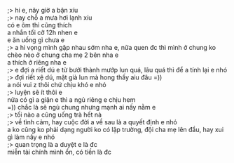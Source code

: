 ;> hi e, nãy giờ a bận xíu<br>
;> nay chỗ a mưa hơi lạnh xíu<br>
có e ôm thì cũng thích<br>
a nhắn tối cỡ 12h nhen e<br>
e ăn uống gì chưa e<br>
;> a hi vọng mình gặp nhau sớm nha e, nữa quen đc thì mình ở chung ko chèo nèo ở chung cha mẹ 2 bên nha e<br>
a thích ở riêng nha e<br>
;> e đợi a riết dú e từ bưởi thành mướp lun quá, lâu quá thì để a tính lại e nhó<br>
;> đợi riết xệ dú, mặt già lun mà hong thấy aiu đâu =))<br>
a nói vui z thôi chứ chịu khó e nhó<br>
;> luyện sẽ ít thôi e<br>
nữa có gì a giận e thì a ngủ riêng e chịu hem<br>
=)) chắc là sẽ ngủ chung nhưng mạnh ai nấy nằm e<br>
;> tối nào a cũng uống trà hết nà<br>
;> về tình cảm, hay cuộc đời a về sau là a quyết định e nhó<br>
a ko cũng ko phải dạng người ko có lập trường, đội cha mẹ lên đầu, hay xui gì làm nấy e nhó<br>
;> quan trọng là a duyệt e là đc<br>
miễn tài chính mình ổn, có tiền là đc<br>
